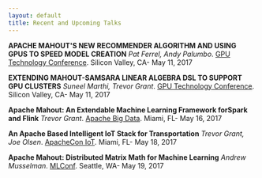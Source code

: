 ```yaml
---
layout: default
title: Recent and Upcoming Talks
---
```



**APACHE MAHOUT'S NEW RECOMMENDER ALGORITHM AND USING GPUS TO SPEED MODEL CREATION** _Pat Ferrel, Andy Palumbo_. [GPU Technology Conference](https://gputechconf2017.smarteventscloud.com/connect/sessionDetail.ww?SESSION_ID=118703). Silicon Valley, CA- May 11, 2017

**EXTENDING MAHOUT-SAMSARA LINEAR ALGEBRA DSL TO SUPPORT GPU CLUSTERS** _Suneel Marthi, Trevor Grant_. [GPU Technology Conference](https://gputechconf2017.smarteventscloud.com/connect/sessionDetail.ww?SESSION_ID=110060). Silicon Valley, CA- May 11, 2017

**Apache​ ​Mahout:​ ​An​ ​Extendable​ ​Machine​ ​Learning​ ​Framework​ ​for​ ​Spark​ ​and​ ​Flink** _Trevor Grant_. [Apache Big Data](https://apachebigdata2017.sched.com/event/9ztC/apache-mahout-an-extendable-machine-learning-framework-for-spark-and-flink-trevor-grant-ibm?iframe=no&w=&sidebar=yes&bg=no). Miami, FL- May 16, 2017

**An Apache Based Intelligent IoT Stack for Transportation** _Trevor Grant, Joe Olsen_. [ApacheCon IoT](https://apachecon2017.sched.com/event/9zos/an-apache-based-intelligent-iot-stack-for-transportation-trevor-grant-ibm?iframe=no&w=&sidebar=yes&bg=no). Miami, FL- May 18, 2017

**Apache Mahout: Distributed Matrix Math for Machine Learning** _Andrew Musselman_. [MLConf](http://mlconf.com/mlconf-2017-seattle/#andrew). Seattle, WA- May 19, 2017



